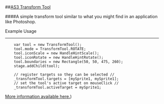 ##[AS3 Transform Tool](http://www.quietless.com/kitchen/transform-tool-drag-scale-and-rotate-at-runtime/)

####A simple transform tool similar to what you might find in an application like Photoshop.

Example Usage
***
```
    var tool = new TransformTool();
    tool.mode = TransformTool.ROTATE;
    tool.iconScale = new HandleHintScale();
	tool.iconRotate = new HandleHintRotate();
    tool.boundaries = new Rectangle(50, 50, 475, 260);
	stage.addChild(tool);

	// register targets so they can be selected //
	_transformTool.targets = [mySprite1, mySprite1];
	// set the tool's active target on mouseClick //
	_transformTool.activeTarget = mySprite1;
```
[More information available here.](http://www.quietless.com/kitchen/transform-tool-drag-scale-and-rotate-at-runtime/))